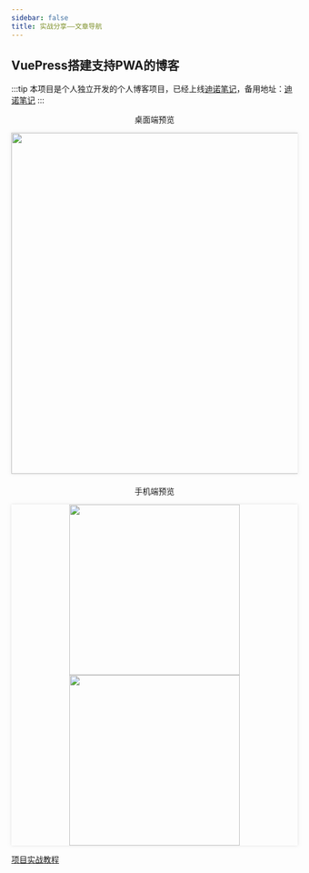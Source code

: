 ```yaml
---
sidebar: false
title: 实战分享——文章导航
---
```


## VuePress搭建支持PWA的博客

:::tip
本项目是个人独立开发的个人博客项目，已经上线[迪诺笔记](https://blog.lessing.online)，备用地址：[迪诺笔记](http://johniexu.gitee.io)
:::

<p align="center">桌面端预览</p>

<p align="center" style="box-shadow: 0 0 5px rgba(200,200,200,0.5);">
  <img src="https://tva1.sinaimg.cn/large/00831rSTly1gcgunux3fyj31gd0u0aek.jpg" width="600" />
</p>

<p align="center" style="margin-top: 20px;">手机端预览</p>

<p align="center" style="box-shadow: 0 0 5px rgba(200,200,200,0.5);">
  <img src="https://tva1.sinaimg.cn/large/00831rSTly1gcldm2ooy6j30u01uoait.jpg" width="300" />
  <img src="https://tva1.sinaimg.cn/large/00831rSTly1gcldm6t2emj30u01uo0t7.jpg" width="300" />
</p>

[项目实战教程](./Vuepress-builds-PWA-blog.md)
